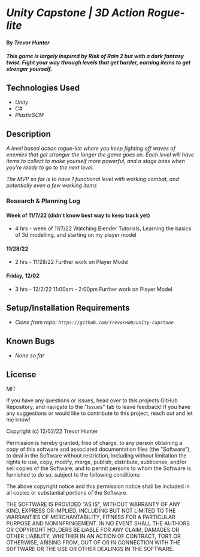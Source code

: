 # _Unity Capstone | 3D Action Rogue-lite_

#### By _**Trevor Hunter**_

#### _This game is largely inspired by Risk of Rain 2 but with a dark fantasy twist. Fight your way through levels that get harder, earning items to get stronger yourself._

## Technologies Used

* _Unity_
* _C#_
* _PlasticSCM_

## Description

_A level based action rogue-lite where you keep fighting off waves of enemies that get stronger the longer the game goes on. Each level will have items to collect to make yourself more powerful, and a stage boss when you're ready to go to the next level._

_The MVP so far is to have 1 functional level with working combat, and potentially even a few working items_

### Research & Planning Log

#### Week of 11/7/22 (didn't know best way to keep track yet)
* 4 hrs - week of 11/7/22 Watching Blender Tutorials, Learning the basics of 3d modelling, and starting on my player model

#### 11/28/22 
* 2 hrs - 11/28/22 Further work on Player Model

#### Friday, 12/02
* 3 hrs - 12/2/22 11:00am - 2:00pm Further work on Player Model

## Setup/Installation Requirements

* _Clone from repo: ```https://github.com/TrevorH08/unity-capstone```_

## Known Bugs

* _None so far_

## License

MIT

If you have any questions or issues, head over to this projects GitHub Repository, and navigate to the "Issues" tab to leave feedback! If you have any suggestions or would like to contribute to this project, reach out and let me know!

Copyright (c) 12/02/22 Trevor Hunter

Permission is hereby granted, free of charge, to any person obtaining a copy of this software and associated documentation files (the "Software"), to deal in the Software without restriction, including without limitation the rights to use, copy, modify, merge, publish, distribute, sublicense, and/or sell copies of the Software, and to permit persons to whom the Software is furnished to do so, subject to the following conditions:

The above copyright notice and this permission notice shall be included in all copies or substantial portions of the Software.

THE SOFTWARE IS PROVIDED "AS IS", WITHOUT WARRANTY OF ANY KIND, EXPRESS OR IMPLIED, INCLUDING BUT NOT LIMITED TO THE WARRANTIES OF MERCHANTABILITY, FITNESS FOR A PARTICULAR PURPOSE AND NONINFRINGEMENT. IN NO EVENT SHALL THE AUTHORS OR COPYRIGHT HOLDERS BE LIABLE FOR ANY CLAIM, DAMAGES OR OTHER LIABILITY, WHETHER IN AN ACTION OF CONTRACT, TORT OR OTHERWISE, ARISING FROM, OUT OF OR IN CONNECTION WITH THE SOFTWARE OR THE USE OR OTHER DEALINGS IN THE SOFTWARE.